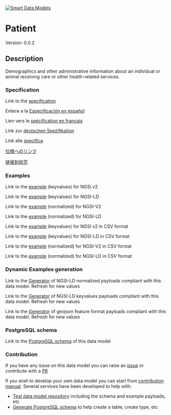 [![Smart Data Models](https://smartdatamodels.org/wp-content/uploads/2022/01/SmartDataModels_logo.png "Logo")](https://smartdatamodels.org)
# Patient
Version: 0.0.2

## Description 

Demographics and other administrative information about an individual or animal receiving care or other health-related services.
### Specification

Link to the [specification](https://github.com/smart-data-models/dataModel.Hl7/blob/master/Patient/doc/spec.md)

Enlace a la [Especificación en español](https://github.com/smart-data-models/dataModel.Hl7/blob/master/Patient/doc/spec_ES.md)

Lien vers le [spécification en français](https://github.com/smart-data-models/dataModel.Hl7/blob/master/Patient/doc/spec_FR.md)

Link zur [deutschen Spezifikation](https://github.com/smart-data-models/dataModel.Hl7/blob/master/Patient/doc/spec_DE.md)

Link alla [specifica](https://github.com/smart-data-models/dataModel.Hl7/blob/master/Patient/doc/spec_IT.md)

[仕様へのリンク](https://github.com/smart-data-models/dataModel.Hl7/blob/master/Patient/doc/spec_JA.md)

[链接到规范](https://github.com/smart-data-models/dataModel.Hl7/blob/master/Patient/doc/spec_ZH.md)
### Examples

Link to the [example](https://smart-data-models.github.io/dataModel.Hl7/Patient/examples/example.json) (keyvalues) for NGSI v2

Link to the [example](https://smart-data-models.github.io/dataModel.Hl7/Patient/examples/example.jsonld) (keyvalues) for NGSI-LD

Link to the [example](https://smart-data-models.github.io/dataModel.Hl7/Patient/examples/example-normalized.json) (normalized) for NGSI-V2

Link to the [example](https://smart-data-models.github.io/dataModel.Hl7/Patient/examples/example-normalized.jsonld) (normalized) for NGSI-LD

Link to the [example](https://github.com/smart-data-models/dataModel.Hl7/blob/master/Patient/examples/example.json.csv) (keyvalues) for NGSI v2 in CSV format

Link to the [example](https://github.com/smart-data-models/dataModel.Hl7/blob/master/Patient/examples/example.jsonld.csv) (keyvalues) for NGSI-LD in CSV format

Link to the [example](https://github.com/smart-data-models/dataModel.Hl7/blob/master/Patient/examples/example-normalized.json.csv) (normalized) for NGSI-V2 in CSV format

Link to the [example](https://github.com/smart-data-models/dataModel.Hl7/blob/master/Patient/examples/example-normalized.jsonld.csv) (normalized) for NGSI-LD in CSV format
### Dynamic Examples generation

Link to the [Generator](https://smartdatamodels.org/extra/ngsi-ld_generator.php?schemaUrl=https://raw.githubusercontent.com/smart-data-models/dataModel.Hl7/master/Patient/schema.json&email=info@smartdatamodels.org) of NGSI-LD normalized payloads compliant with this data model. Refresh for new values

Link to the [Generator](https://smartdatamodels.org/extra/ngsi-ld_generator_keyvalues.php?schemaUrl=https://raw.githubusercontent.com/smart-data-models/dataModel.Hl7/master/Patient/schema.json&email=info@smartdatamodels.org) of NGSI-LD keyvalues payloads compliant with this data model. Refresh for new values

Link to the [Generator](https://smartdatamodels.org/extra/geojson_features_generator.php?schemaUrl=https://raw.githubusercontent.com/smart-data-models/dataModel.Hl7/master/Patient/schema.json&email=info@smartdatamodels.org) of geojson feature format payloads compliant with this data model. Refresh for new values
### PostgreSQL schema

Link to the [PostgreSQL schema](https://github.com/smart-data-models/dataModel.Hl7/blob/master/Patient/schema.sql) of this data model
### Contribution

 If you have any issue on this data model you can raise an [issue](https://github.com/smart-data-models/dataModel.Hl7/issues)  or contribute with a [PR](https://github.com/smart-data-models/dataModel.Hl7/pulls)

 If you wish to develop your own data model you can start from [contribution manual](https://bit.ly/contribution_manual). Several services have been developed to help with: 
 - [Test data model repository](https://smartdatamodels.org/index.php/data-models-contribution-api/) including the schema and example payloads, etc
 - [Generate PostgreSQL schema](https://smartdatamodels.org/index.php/sql-service/) to help create a table, create type, etc